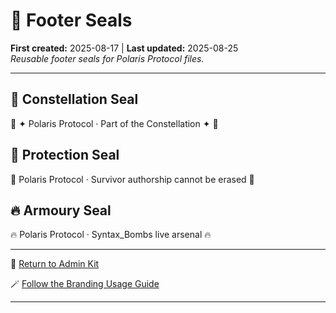 # 🐾 Footer Seals

**First created:** 2025-08-17 | **Last updated:** 2025-08-25  
*Reusable footer seals for Polaris Protocol files.*  

---

## 🌌 Constellation Seal  
🌌 ✦ Polaris Protocol · Part of the Constellation ✦ 🌌  

## 🧿 Protection Seal  
🧿 Polaris Protocol · Survivor authorship cannot be erased 🧿  

## 🔥 Armoury Seal  
🔥 Polaris Protocol · Syntax_Bombs live arsenal 🔥  

---
🏮 [Return to Admin Kit](./README.md) 

🪄 [Follow the Branding Usage Guide](./🪄_usage_guide.md)

---
